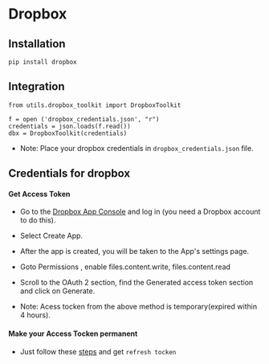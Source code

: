 # Dropbox

## Installation
```
pip install dropbox
```
## Integration
```
from utils.dropbox_toolkit import DropboxToolkit

f = open ('dropbox_credentials.json', "r")  
credentials = json.loads(f.read())
dbx = DropboxToolkit(credentials)
```
* Note: Place your dropbox credentials in `dropbox_credentials.json` file.

## Credentials for dropbox 

#### Get Access Token
* Go to the [Dropbox App Console](https://www.dropbox.com/developers/apps) and log in (you need a Dropbox account to do this).
* Select Create App.
*  After the app is created, you will be taken to the App's settings page.
*  Goto Permissions , enable files.content.write, files.content.read
*  Scroll to the OAuth 2 section, find the Generated access token section and click on Generate.

* Note: Acess tocken from the above method is temporary(expired within 4 hours).

#### Make your Access Tocken permanent
* Just follow these [steps](https://stackoverflow.com/questions/70641660/how-do-you-get-and-use-a-refresh-token-for-the-dropbox-api-python-3-x) and get `refresh tocken`
